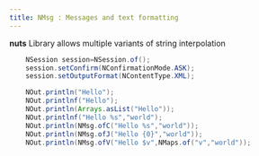 ```yaml
---
title: NMsg : Messages and text formatting
---
```



**nuts** Library allows multiple variants of string interpolation


```java
    NSession session=NSession.of();
    session.setConfirm(NConfirmationMode.ASK);
    session.setOutputFormat(NContentType.XML);

    NOut.println("Hello");
    NOut.printlnf("Hello");
    NOut.println(Arrays.asList("Hello"));
    NOut.printlnf("Hello %s","world");
    NOut.println(NMsg.ofC("Hello %s","world"));
    NOut.println(NMsg.ofJ("Hello {0}","world"));
    NOut.println(NMsg.ofV("Hello $v",NMaps.of("v","world"));
```


